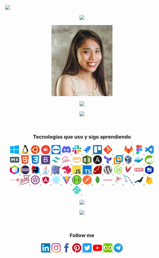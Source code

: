 <!--
### Hi there 👋
**sgcm14/sgcm14** is a ✨ _special_ ✨ repository because its `README.md` (this file) appears on your GitHub profile.

Here are some ideas to get you started:

- 🔭 I’m currently working on ...
- 🌱 I’m currently learning ...
- 👯 I’m looking to collaborate on ...
- 🤔 I’m looking for help with ...
- 💬 Ask me about ...
- 📫 How to reach me: ...
- 😄 Pronouns: ...
- ⚡ Fun fact: ...
-->
![](https://hit.yhype.me/github/profile?user_id=44757651)

<p align="center"><img src="https://readme-typing-svg.herokuapp.com/?color=%23F7479B&lines=Sammy+G.+Cantoral+Montejo+(sgcm14)"></p>

<p align="center"><a><img src="https://raw.githubusercontent.com/sgcm14/sgcm14/main/sammy.jpg" width="200"></a></p>

<p align="center"> <img src="https://readme-typing-svg.herokuapp.com/?color=%23F7479B&lines=Ing.+de+Sistemas+Colegiada;Frontend+Developer+-+Angular"></p>


<p align="center"><img src="https://profile-counter.glitch.me/{sgcm14}/count.svg"></p>

<br>

<h3 align="center">Tecnologías que uso y sigo aprendiendo</h3>

<p align="center">
    <a href="https://www.microsoft.com/es-es/windows" target="_blank">
        <img src="https://raw.githubusercontent.com/sgcm14/sgcm14/2eca8deae8152cdbf0de7e62aad2a0ce66ef687f/windows.svg" width="30" height="30"/>
    </a>
     <a href="https://www.linux.org/" target="_blank">
        <img src="https://raw.githubusercontent.com/sgcm14/sgcm14/2a0e18a15b68201c65a8335a3f3856f7947c48f4/linux.svg" width="30" height="30"/>
    </a>
    <a href="https://ubuntu.com/" target="_blank">
        <img src="https://raw.githubusercontent.com/sgcm14/sgcm14/c8b99481dda545c8a48e272303856b8ef59a8617/ubuntu.svg" width="30" height="30"/>
    </a>
    <a href="https://anydesk.com/es" target="_blank">
        <img src="https://raw.githubusercontent.com/sgcm14/sgcm14/34efc7c45a9551d48382bbf1a5a1e27780d833ad/anydesk.svg" width="30" height="30"/>
    </a>
    <a href="https://www.teamviewer.com/latam/" target="_blank">
        <img src="https://raw.githubusercontent.com/sgcm14/sgcm14/34efc7c45a9551d48382bbf1a5a1e27780d833ad/teamviewer.svg" width="30" height="30"/>
    </a>
    <a  href="https://discord.com/" target="_blank">
        <img src="https://raw.githubusercontent.com/sgcm14/sgcm14/f8d42a740e0318600b9ea357ca7dbb1b35af2986/discord.svg" width="30" height="30"/>
    </a>
    <a  href="https://slack.com/intl/es-la" target="_blank">
        <img src="https://raw.githubusercontent.com/sgcm14/sgcm14/f8d42a740e0318600b9ea357ca7dbb1b35af2986/slack.svg" width="30" height="30"/>
    </a>
    <a  href="https://www.atlassian.com/es/software/jira" target="_blank">
        <img src="https://raw.githubusercontent.com/sgcm14/sgcm14/e2f49d2d1074a3bbe81c4f2383fdd47d066407ee/jira.svg" width="30" height="30"/>
    </a>
    <a  href="https://trello.com/" target="_blank">
         <img src="https://raw.githubusercontent.com/sgcm14/sgcm14/a80baf5c49654c932c5ddf4b4e4a4c276dad9fc8/trello.svg" width="30" height="30"/>
    </a>
    <a href="https://git-scm.com/" target="_blank">
        <img src="https://raw.githubusercontent.com/sgcm14/sgcm14/2eca8deae8152cdbf0de7e62aad2a0ce66ef687f/git.svg" width="30" height="30"/>
    </a>
    <a  href="https://github.com/" target="_blank">
        <img src="https://raw.githubusercontent.com/sgcm14/sgcm14/main/github.png" width="30" height="30"/>
    </a>
    <a  href="https://about.gitlab.com/" target="_blank">
        <img src="https://raw.githubusercontent.com/sgcm14/sgcm14/1370a6504cb1cca5ffce0a3eb67cbbb2c637b09a/gitlab.svg" width="30" height="30"/>
    </a>
    <a  href="https://www.figma.com/" target="_blank">
        <img src="https://raw.githubusercontent.com/sgcm14/sgcm14/1f6ed0fa04190e151fe7e8b11c443be87538cd27/figma.svg" width="30" height="30"/>
    </a>
    <a href="https://code.visualstudio.com/" target="_blank">
        <img src="https://raw.githubusercontent.com/sgcm14/sgcm14/1f6ed0fa04190e151fe7e8b11c443be87538cd27/vscode.svg" width="30" height="30"/>
    </a>
     <a href="https://markdown.es/" target="_blank">
        <img src="https://raw.githubusercontent.com/sgcm14/sgcm14/d458fb7ec3ade119c2480efee2fde0c1eb60a1eb/markdown.svg" width="30" height="30"/>
    </a>
    <a href="https://developer.mozilla.org/es/docs/Web/HTML" target="_blank">
        <img src="https://raw.githubusercontent.com/sgcm14/sgcm14/2eca8deae8152cdbf0de7e62aad2a0ce66ef687f/html5.svg" width="30" height="30"/>
    </a>
    <a href="https://developer.mozilla.org/es/docs/Web/CSS" target="_blank">
        <img src="https://raw.githubusercontent.com/sgcm14/sgcm14/2eca8deae8152cdbf0de7e62aad2a0ce66ef687f/css3.svg" width="30" height="30"/>
    </a>
    <a href="https://getbootstrap.com/" target="_blank">
        <img src="https://raw.githubusercontent.com/sgcm14/sgcm14/2eca8deae8152cdbf0de7e62aad2a0ce66ef687f/bootstrap.svg" width="30" height="30"/>
    </a>
    <a href="https://tailwindcss.com/" target="_blank">
        <img src="https://raw.githubusercontent.com/sgcm14/sgcm14/1f6ed0fa04190e151fe7e8b11c443be87538cd27/tailwindcss.svg" width="30" height="30"/>
    </a>
    <a href="https://sass-lang.com/" target="_blank">
        <img src="https://raw.githubusercontent.com/sgcm14/sgcm14/2eca8deae8152cdbf0de7e62aad2a0ce66ef687f/sass.svg" width="30" height="30"/>
    </a>
    <a  href="https://aws.amazon.com/es" target="_blank">
        <img src="https://raw.githubusercontent.com/sgcm14/sgcm14/25364b1024575618f7422ee7bdc62bab4d2afacd/amazonwebservice.svg" width="30" height="30"/>
    </a>
     <a  href="https://aws.amazon.com/es/cloudformation/" target="_blank">
        <img src="https://raw.githubusercontent.com/sgcm14/sgcm14/a161f9c0209a1facde1ed96efa061ceb26978a86/aws-cloudformation.svg" width="30" height="30"/>
    </a>
     <a  href="https://www.ansible.com" target="_blank">
        <img src="https://raw.githubusercontent.com/sgcm14/sgcm14/25364b1024575618f7422ee7bdc62bab4d2afacd/ansible.svg" width="30" height="30"/>
    </a>
    <a  href="https://www.terraform.io/" target="_blank">
        <img src="https://raw.githubusercontent.com/sgcm14/sgcm14/a161f9c0209a1facde1ed96efa061ceb26978a86/terraform.svg" width="30" height="30"/>
    </a>
    <a href="https://www.vmware.com/products/workstation-pro.html" target="_blank">
        <img src="https://raw.githubusercontent.com/sgcm14/sgcm14/main/vmware_workstation.png" width="30" height="30"/>
    </a>
    <a href="https://www.virtualbox.org/" target="_blank">
        <img src="https://raw.githubusercontent.com/sgcm14/sgcm14/main/virtualbox.png" width="30" height="30"/>
    </a>
    <a href="https://www.docker.com/" target="_blank">
        <img src="https://raw.githubusercontent.com/sgcm14/sgcm14/acdb820daea2f5102d843bdbd14ec582192088e9/docker.svg" width="30" height="30"/>
    </a>
     <a href="https://spring.io/" target="_blank">
        <img src="https://raw.githubusercontent.com/sgcm14/sgcm14/e5f74fcfb5fc0f397ce38325c4c71da9bc5e1ffe/spring.svg" width="30" height="30"/>
    </a>
    <a href="https://netbeans.apache.org/" target="_blank">
        <img src="https://raw.githubusercontent.com/sgcm14/sgcm14/main/netbeans.png" width="30" height="30"/>
    </a>
    <a href="https://eclipseide.org/" target="_blank">
        <img src="https://raw.githubusercontent.com/sgcm14/sgcm14/2a0e18a15b68201c65a8335a3f3856f7947c48f4/eclipse.svg" width="30" height="30"/>
    </a>
    <a href="https://www.jetbrains.com/es-es/idea/" target="_blank">
        <img src="https://raw.githubusercontent.com/sgcm14/sgcm14/e5f74fcfb5fc0f397ce38325c4c71da9bc5e1ffe/intellij.svg" width="30" height="30"/>
    </a>
    <a href="https://www.java.com/es/" target="_blank">
        <img src="https://raw.githubusercontent.com/sgcm14/sgcm14/2eca8deae8152cdbf0de7e62aad2a0ce66ef687f/java.svg" width="30" height="30"/>
    </a>
    <a href="https://www.php.net/" target="_blank">
        <img src="https://raw.githubusercontent.com/sgcm14/sgcm14/main/php.png" width="30" height="30"/>
    </a>
     <a href="https://nestjs.com/" target="_blank">
        <img src="https://raw.githubusercontent.com/sgcm14/sgcm14/112e1f9243ea534c2e2c0a5e93b5b69be058ac09/nestjs.svg" width="30" height="30"/>
    </a>
    <a href="https://www.javascript.com/" target="_blank">
        <img src="https://raw.githubusercontent.com/sgcm14/sgcm14/2eca8deae8152cdbf0de7e62aad2a0ce66ef687f/javascript.svg" width="30" height="30"/>
    </a>
    <a href="https://www.typescriptlang.org/" target="_blank">
        <img src="https://raw.githubusercontent.com/sgcm14/sgcm14/1f6ed0fa04190e151fe7e8b11c443be87538cd27/typescript.svg" width="30" height="30"/>
    </a>
    <a href="https://www.ruby-lang.org/es/" target="_blank">
        <img src="https://raw.githubusercontent.com/sgcm14/sgcm14/1f6ed0fa04190e151fe7e8b11c443be87538cd27/ruby.svg" width="30" height="30"/>
    </a>
    <a href="https://wordpress.com/es" target="_blank">
        <img src="https://raw.githubusercontent.com/sgcm14/sgcm14/2eca8deae8152cdbf0de7e62aad2a0ce66ef687f/wordpress.svg" width="30" height="30"/>
    </a>
    <a href="https://nodejs.org/es/" target="_blank">
        <img src="https://raw.githubusercontent.com/sgcm14/sgcm14/2eca8deae8152cdbf0de7e62aad2a0ce66ef687f/nodejs.svg" width="30" height="30"/>
    </a>
    <a href="https://maven.apache.org/" target="_blank">
        <img src="https://raw.githubusercontent.com/sgcm14/sgcm14/e5f74fcfb5fc0f397ce38325c4c71da9bc5e1ffe/maven.svg" width="30" height="30"/>
    </a>
    <a href="https://www.npmjs.com/" target="_blank">
        <img src="https://raw.githubusercontent.com/sgcm14/sgcm14/2eca8deae8152cdbf0de7e62aad2a0ce66ef687f/npm.svg" width="30" height="30"/>
    </a>
    <a href="https://www.selenium.dev/" target="_blank">
        <img src="https://raw.githubusercontent.com/sgcm14/sgcm14/e0da7119bedf8b4961dc093d27ffb2dbffca79e3/selenium.svg" width="30" height="30"/>
    </a>
    <a href="https://junit.org/junit5/" target="_blank">
        <img src="https://raw.githubusercontent.com/sgcm14/sgcm14/8bd161dd7726f00d3c78b30728b17ad34fbe34f4/junit.svg" width="30" height="30"/>
    </a>
    <a href="https://jestjs.io/" target="_blank">
        <img src="https://raw.githubusercontent.com/sgcm14/sgcm14/1f6ed0fa04190e151fe7e8b11c443be87538cd27/jest.svg" width="30" height="30"/>
    </a>
    <a href="https://jasmine.github.io/" target="_blank">
        <img src="https://raw.githubusercontent.com/sgcm14/sgcm14/5603dedfd15e5269508547f309362e435800ecab/jasmine.svg" width="30" height="30"/>
    </a>
    <a href="https://angular.io/" target="_blank">
        <img src="https://raw.githubusercontent.com/sgcm14/sgcm14/ebfc24a69060c4b496ebd8b86a6fea561b9791d9/angular.svg" width="30" height="30"/>
    </a>
    <a href="https://es.react.dev/" target="_blank">
        <img src="https://raw.githubusercontent.com/sgcm14/sgcm14/1ce572a7a286fabdfb7c5095ccefefb8d40a36a5/react.svg"  width="30" height="30"/>
    </a>
     <a href="https://vitejs.dev/" target="_blank">
        <img src="https://raw.githubusercontent.com/sgcm14/sgcm14/40732a84ed78e8e2dd0125cf8f0ba1f1986cd37f/vitejs.svg"  width="30" height="30"/>
    </a>
     <a href="https://swagger.io/" target="_blank">
        <img src="https://raw.githubusercontent.com/sgcm14/sgcm14/cfb9861e7b01626b510fec846d0887fc920d1020/swagger.svg" width="30" height="30"/>
    </a>
    <a href="https://www.postman.com/" target="_blank">
        <img src="https://raw.githubusercontent.com/sgcm14/sgcm14/4f530977e8376afca1086d9ed8bc75c02c0fb56e/postman.svg" width="30" height="30"/>
    </a>
    <a href="https://www.mongodb.com/" target="_blank">
        <img src="https://raw.githubusercontent.com/sgcm14/sgcm14/e9eea351d25da370259752252f2adae4e9c0630a/mongodb.svg" width="30" height="30"/>
    </a>
    <a href="https://www.oracle.com/" target="_blank">
        <img src="https://raw.githubusercontent.com/sgcm14/sgcm14/001be83ae07157c725840d02fe8faac9b60be63a/oracle.svg" width="30" height="30"/>
    </a>
    <a href="https://www.microsoft.com/es-es/sql-server/sql-server-downloads" target="_blank">
        <img src="https://raw.githubusercontent.com/sgcm14/sgcm14/001be83ae07157c725840d02fe8faac9b60be63a/sql.svg" width="30" height="30"/>
    </a>
    <a href="https://www.mysql.com/" target="_blank">
        <img src="https://raw.githubusercontent.com/sgcm14/sgcm14/2eca8deae8152cdbf0de7e62aad2a0ce66ef687f/mysql.svg" width="30" height="30"/>
    </a>
     <a href="https://mariadb.org/" target="_blank">
        <img src="https://raw.githubusercontent.com/sgcm14/sgcm14/25364b1024575618f7422ee7bdc62bab4d2afacd/mariadb.svg" width="30" height="30"/>
    </a>
    <a href="https://firebase.google.com/" target="_blank">
        <img src="https://raw.githubusercontent.com/sgcm14/sgcm14/2eca8deae8152cdbf0de7e62aad2a0ce66ef687f/firebase.svg" width="30" height="30"/>
    </a>
    <a href="https://www.netlify.com/" target="_blank">
        <img src="https://github.com/sgcm14/sgcm14/blob/main/netlify.svg" width="30" height="30"/>
    </a>
    <a href="https://railway.app/" target="_blank">
        <img src="https://raw.githubusercontent.com/sgcm14/sgcm14/98924667584b83a301f3ad5c76761f82ab37a347/railway.svg" width="30" height="30"/>
    </a>
</p>

<p align="center">
    <img src="https://github-readme-stats.vercel.app/api/top-langs/?username=sgcm14&langs_count=10&theme=dracula&layout=compact">
</p>

<p align="center">
    <img src="https://github-readme-stats.vercel.app/api?username=sgcm14&show_icons=true&theme=dracula"/>
</p>

<br>

<h3 align="center">Follow me</h3>

<p align="center">
      <a href="https://linkedin.com/in/sgcm14/" target="_blank">
        <img src="https://raw.githubusercontent.com/sgcm14/sgcm14/770666204fc98fec4546b9653966f6e16a7d97a8/linkedin.svg" height="30" width="30">
      </a>
      <a href="https://www.instagram.com/sgcm14/" target="_blank">
        <img  src="https://raw.githubusercontent.com/sgcm14/sgcm14/770666204fc98fec4546b9653966f6e16a7d97a8/instagram.svg" height="30" width="30">
      </a>
      <a href="https://www.facebook.com/sgcm14" target="_blank">
        <img src="https://raw.githubusercontent.com/sgcm14/sgcm14/770666204fc98fec4546b9653966f6e16a7d97a8/facebook.svg" height="30" width="30">
      </a>
      <a href="https://www.pinterest.com/sgcm14/" target="_blank">
        <img src="https://raw.githubusercontent.com/sgcm14/sgcm14/770666204fc98fec4546b9653966f6e16a7d97a8/pinterest.svg" height="30" width="30">
      </a>
      <a href="http://twitter.com/sgcm14" target="_blank">
        <img src="https://raw.githubusercontent.com/sgcm14/sgcm14/770666204fc98fec4546b9653966f6e16a7d97a8/twitter.svg" height="30" width="30">
      </a>
      <a href="https://youtube.com/sgcm14" target="_blank">
        <img src="https://raw.githubusercontent.com/sgcm14/sgcm14/770666204fc98fec4546b9653966f6e16a7d97a8/youtube.svg" height="30" width="30">
      </a>
      <a href="https://www.duolingo.com/profile/sgcm14" target="_blank">
        <img src="https://raw.githubusercontent.com/sgcm14/sgcm14/770666204fc98fec4546b9653966f6e16a7d97a8/duolingo.png" height="30" width="30">
      </a>
      <a href="https://t.me/sgcm14" target="_blank">
        <img src="https://raw.githubusercontent.com/sgcm14/sgcm14/770666204fc98fec4546b9653966f6e16a7d97a8/telegram.svg" height="30" width="30">
      </a>
</p>

